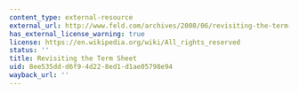 ```yaml
---
content_type: external-resource
external_url: http://www.feld.com/archives/2008/06/revisiting-the-term-sheet.html
has_external_license_warning: true
license: https://en.wikipedia.org/wiki/All_rights_reserved
status: ''
title: Revisiting the Term Sheet
uid: 8ee535dd-d6f9-4d22-8ed1-d1ae05798e94
wayback_url: ''
---
```

